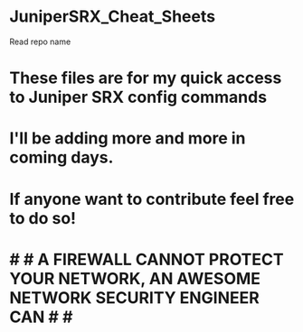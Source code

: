 # JuniperSRX_Cheat_Sheets
Read repo name

#
# These files are for my quick access to Juniper SRX config commands
# I'll be adding more and more in coming days.
#
# If anyone want to contribute feel free to do so!
# 
# # # A FIREWALL CANNOT PROTECT YOUR NETWORK, AN AWESOME NETWORK SECURITY ENGINEER CAN # # #
